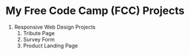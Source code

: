 # My Free Code Camp (FCC) Projects

1. Responsive Web Design Projects
    1. Tribute Page
    1. Survey Form
    1. Product Landing Page